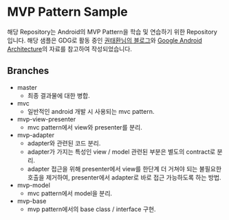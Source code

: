 MVP Pattern Sample
==================

해당 Repository는 Android의 MVP Pattern을 학습 및 연습하기 위한 Repository 입니다.
해당 샘플은 GDG로 활동 중인 [권태환님의 블로그][blog]와 [Google Android Architecture][android-github]의 자료를 참고하여 작성되었습니다.

Branches
--------
* master
  * 최종 결과물에 대한 병합.
* mvc
  * 일반적인 android 개발 시 사용되는 mvc pattern.
* mvp-view-presenter
  * mvc pattern에서 view와 presenter를 분리.
* mvp-adapter
  * adapter와 관련된 코드 분리.
  * adapter가 가지는 특성인 view / model 관련된 부분은 별도의 contract로 분리.
  * adapter 접근을 위해 presenter에서 view를 한단계 더 거쳐야 되는 불필요한 호출을 제거하여, presenter에서 adapter로 바로 접근 가능하도록 하는 방법.
* mvp-model
  * mvc pattern에서 model을 분리.
* mvp-base
  * mvp pattern에서의 base class / interface 구현.



 [blog]: http://thdev.tech/androiddev/2016/10/12/Android-MVP-Intro.html
 [android-github]: https://github.com/googlesamples/android-architecture